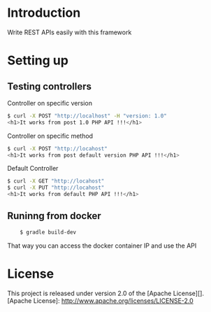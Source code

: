 # Introduction
Write REST APIs easily with this framework

# Setting up

## Testing controllers

Controller on specific version

```bash
$ curl -X POST "http://localhost" -H "version: 1.0"
<h1>It works from post 1.0 PHP API !!!</h1>
```

Controller on specific method

```bash
$ curl -X POST "http://locahost"
<h1>It works from post default version PHP API !!!</h1>
```

Default Controller 

```bash
$ curl -X GET "http://locahost"
$ curl -X PUT "http://locahost"
<h1>It works from default PHP API !!!</h1>
```

## Runinng from docker

```bash
	$ gradle build-dev
```

That way you can access the docker container IP and use the API

# License

This project is released under version 2.0 of the [Apache License][].
[Apache License]: http://www.apache.org/licenses/LICENSE-2.0